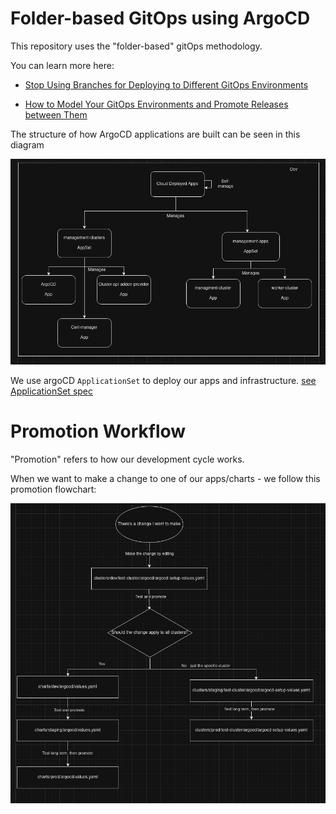 # Folder-based GitOps using ArgoCD

This repository uses the "folder-based" gitOps methodology. 

You can learn more here:

- [Stop Using Branches for Deploying to Different GitOps Environments](https://codefresh.io/blog/stop-using-branches-deploying-different-gitops-environments/)
  
- [How to Model Your GitOps Environments and Promote Releases between Them](https://codefresh.io/blog/how-to-model-your-gitops-environments-and-promote-releases-between-them/)

The structure of how ArgoCD applications are built can be seen in this diagram

![ArgoCD Application Diagram](./pics/argocd-app-diagram.png "ArgoCD Application Diagram")

We use argoCD `ApplicationSet` to deploy our apps and infrastructure. 
[see ApplicationSet spec](https://argo-cd.readthedocs.io/en/stable/operator-manual/applicationset/applicationset-specification/)


# Promotion Workflow

"Promotion" refers to how our development cycle works.

When we want to make a change to one of our apps/charts - we follow this promotion flowchart:

![GitOps Flowchart Diagram](./pics/promotion-flowchart.png "GitOps Flowchart Diagram")
